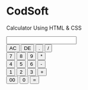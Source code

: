 # CodSoft
Calculator Using HTML & CSS
<!DOCTYPE html>
<html lang="en">
<head>
    <meta charset="UTF-8">
    <meta name="viewport" content="width=device-width, initial-scale=1.0">
    <title>Document</title>
    <link rel="stylesheet" href="task3style.css">
</head>
<body>
    <div class="box">
        <div class="calc">
            <form>
                <div class="result">
                    <input type="text" name="result">
                </div>
                <div>
                    <input type="button" value="AC" onclick="result.value = '' ">
                    <input type="button" value="DE" onclick="result.value = result.value.toString().slice(0,-1) ">
                    <input type="button" value="." onclick="result.value += '.' ">
                    <input type="button" value="/" onclick="result.value += '/' ">
                </div>
                <div>
                    <input type="button" value="7" onclick="result.value += '7' ">
                    <input type="button" value="8" onclick="result.value += '8' ">
                    <input type="button" value="9" onclick="result.value += '9' ">
                    <input type="button" value="*" onclick="result.value += '*' ">
                </div>
                <div>
                    <input type="button" value="4" onclick="result.value += '4' ">
                    <input type="button" value="5" onclick="result.value += '5' ">
                    <input type="button" value="6" onclick="result.value += '6' ">
                    <input type="button" value="-" onclick="result.value += '-' ">
                </div>
                <div>
                    <input type="button" value="1" onclick="result.value += '1' ">
                    <input type="button" value="2" onclick="result.value += '2' ">
                    <input type="button" value="3" onclick="result.value += '3' ">
                    <input type="button" value="+" onclick="result.value += '+' ">
                </div>
                <div> 
                    <input type="button" value="00" onclick="result.value += '00' ">
                    <input type="button" value="0" onclick="result.value += '0' ">
                    <input type="button" value="=" class="ans" onclick="result.value = eval(result.value)">
                </div>
            </form>
        </div>
    </div>
</body>
</html>
